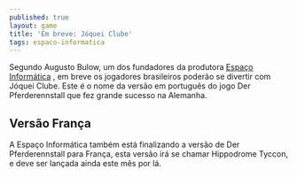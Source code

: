 ```yaml
---
published: true
layout: game
title: 'Em breve: Jóquei Clube'
tags: espaco-informatica
---
```

Segundo Augusto Bulow, um dos fundadores da produtora <a href="http://www.espacoinf.com/" target="_blank">Espaço Informática</a>
, em breve os jogadores brasileiros poderão se divertir com Jóquei Clube. Este é o nome da versão em português do jogo Der Pferderennstall que fez grande sucesso na Alemanha.

## Versão França
A Espaço Informática também está finalizando a versão de Der Pferderennstall para França, esta versão irá se chamar Hippodrome Tyccon, e deve ser lançada ainda este mês por lá.